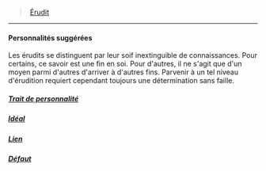 ﻿---
!Items
Name: Personnalités suggérées
Id: background_erudit_hd.md#personnalités-suggérées
ParentLink: background_erudit_hd.md#Érudit
ParentName: Érudit
NameLevel: 4
Attributes:
  Name: Personnalités suggérées
  Markdown: >+
    #### <!--Name-->Personnalités suggérées<!--/Name-->


    Les érudits se distinguent par leur soif inextinguible de connaissances. Pour certains, ce savoir est une fin en soi. Pour d'autres, il ne s'agit que d'un moyen parmi d'autres d'arriver à d'autres fins. Parvenir à un tel niveau d'érudition requiert cependant toujours une détermination sans faille.

  Description: >+
    Les érudits se distinguent par leur soif inextinguible de connaissances. Pour certains, ce savoir est une fin en soi. Pour d'autres, il ne s'agit que d'un moyen parmi d'autres d'arriver à d'autres fins. Parvenir à un tel niveau d'érudition requiert cependant toujours une détermination sans faille.

AttributesDictionary: >+
  Name: Personnalités suggérées

  Markdown: >+

    #### <!--Name-->Personnalités suggérées<!--/Name-->





    Les érudits se distinguent par leur soif inextinguible de connaissances. Pour certains, ce savoir est une fin en soi. Pour d'autres, il ne s'agit que d'un moyen parmi d'autres d'arriver à d'autres fins. Parvenir à un tel niveau d'érudition requiert cependant toujours une détermination sans faille.



  Description: >+

    Les érudits se distinguent par leur soif inextinguible de connaissances. Pour certains, ce savoir est une fin en soi. Pour d'autres, il ne s'agit que d'un moyen parmi d'autres d'arriver à d'autres fins. Parvenir à un tel niveau d'érudition requiert cependant toujours une détermination sans faille.



Description: >+
  Les érudits se distinguent par leur soif inextinguible de connaissances. Pour certains, ce savoir est une fin en soi. Pour d'autres, il ne s'agit que d'un moyen parmi d'autres d'arriver à d'autres fins. Parvenir à un tel niveau d'érudition requiert cependant toujours une détermination sans faille.

---
> [Érudit](hd_background_erudit.md)

---

#### Personnalités suggérées

Les érudits se distinguent par leur soif inextinguible de connaissances. Pour certains, ce savoir est une fin en soi. Pour d'autres, il ne s'agit que d'un moyen parmi d'autres d'arriver à d'autres fins. Parvenir à un tel niveau d'érudition requiert cependant toujours une détermination sans faille.



##### [Trait de personnalité](hd_background_erudit_trait_de_personnalite.md)



##### [Idéal](hd_background_erudit_ideal.md)



##### [Lien](hd_background_erudit_lien.md)



##### [Défaut](hd_background_erudit_defaut.md)

